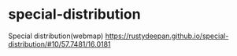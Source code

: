 # special-distribution
Special distribution(webmap)
https://rustydeepan.github.io/special-distribution/#10/57.7481/16.0181
